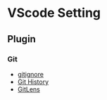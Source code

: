 # VScode Setting

## Plugin

### Git
- [gitignore](https://marketplace.visualstudio.com/items?itemName=codezombiech.gitignore)
- [Git History](https://marketplace.visualstudio.com/items?itemName=donjayamanne.githistory)
- [GitLens](https://marketplace.visualstudio.com/items?itemName=eamodio.gitlens)